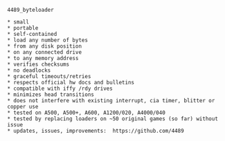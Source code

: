     4489_byteloader
    
    * small
    * portable
    * self-contained
    * load any number of bytes
    * from any disk position
    * on any connected drive
    * to any memory address
    * verifies checksums
    * no deadlocks
    * graceful timeouts/retries
    * respects official hw docs and bulletins
    * compatible with iffy /rdy drives
    * minimizes head transitions
    * does not interfere with existing interrupt, cia timer, blitter or copper use
    * tested on A500, A500+, A600, A1200/020, A4000/040
    * tested by replacing loaders on ~50 original games (so far) without issue
    * updates, issues, improvements:  https://github.com/4489
